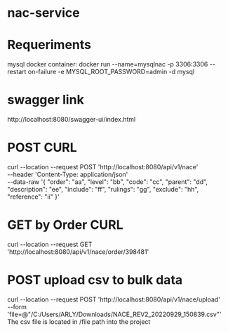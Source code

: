 # nac-service

# Requeriments
mysql docker container:
docker run --name=mysqlnac -p 3306:3306 --restart on-failure -e MYSQL_ROOT_PASSWORD=admin -d mysql

# swagger link
http://localhost:8080/swagger-ui/index.html

# POST CURL
curl --location --request POST 'http://localhost:8080/api/v1/nace' \
--header 'Content-Type: application/json' \
--data-raw '{
    "order": "aa",
    "level": "bb",
    "code": "cc",
    "parent": "dd",
    "description": "ee",
    "include": "ff",
    "rulings": "gg",
    "exclude": "hh",
    "reference": "ii"
}'

# GET by Order CURL
curl --location --request GET 'http://localhost:8080/api/v1/nace/order/398481'
# POST upload csv to bulk data
curl --location --request POST 'http://localhost:8080/api/v1/nace/upload' \
--form 'file=@"/C:/Users/ARLY/Downloads/NACE_REV2_20220929_150839.csv"'
The csv file is located in /file path into the project
